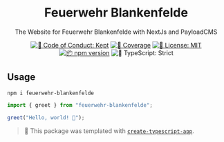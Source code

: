 <h1 align="center">Feuerwehr Blankenfelde</h1>

<p align="center">The Website for Feuerwehr Blankenfelde with NextJs and PayloadCMS</p>

<p align="center">
	<a href="https://github.com/TryBlock/feuerwehr-blankenfelde/blob/main/.github/CODE_OF_CONDUCT.md" target="_blank"><img alt="🤝 Code of Conduct: Kept" src="https://img.shields.io/badge/%F0%9F%A4%9D_code_of_conduct-kept-21bb42" /></a>
	<a href="https://codecov.io/gh/TryBlock/feuerwehr-blankenfelde" target="_blank"><img alt="🧪 Coverage" src="https://img.shields.io/codecov/c/github/TryBlock/feuerwehr-blankenfelde?label=%F0%9F%A7%AA%20coverage" /></a>
	<a href="https://github.com/TryBlock/feuerwehr-blankenfelde/blob/main/LICENSE.md" target="_blank"><img alt="📝 License: MIT" src="https://img.shields.io/badge/%F0%9F%93%9D_license-MIT-21bb42.svg"></a>
	<a href="http://npmjs.com/package/feuerwehr-blankenfelde"><img alt="📦 npm version" src="https://img.shields.io/npm/v/feuerwehr-blankenfelde?color=21bb42&label=%F0%9F%93%A6%20npm" /></a>
	<img alt="💪 TypeScript: Strict" src="https://img.shields.io/badge/%F0%9F%92%AA_typescript-strict-21bb42.svg" />
</p>

## Usage

```shell
npm i feuerwehr-blankenfelde
```

```ts
import { greet } from "feuerwehr-blankenfelde";

greet("Hello, world! 💖");
```

<!-- You can remove this notice if you don't want it 🙂 no worries! -->

> 💙 This package was templated with [`create-typescript-app`](https://github.com/JoshuaKGoldberg/create-typescript-app).
